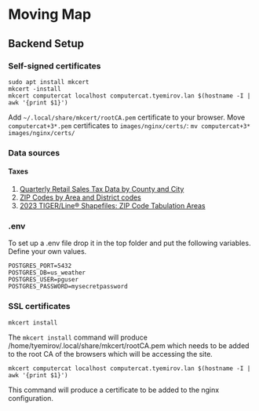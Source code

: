 # Moving Map

## Backend Setup

### Self-signed certificates

```shell
sudo apt install mkcert
mkcert -install
mkcert computercat localhost computercat.tyemirov.lan $(hostname -I | awk '{print $1}')
```

Add `~/.local/share/mkcert/rootCA.pem` certificate to your browser.
Move `computercat+3*.pem` certificates to `images/nginx/certs/`: `mv computercat+3* images/nginx/certs/`

### Data sources

#### Taxes

1. [Quarterly Retail Sales Tax Data by County and City](https://catalog.data.gov/dataset/quarterly-retail-sales-tax-data-by-county-and-city)
1. [ZIP Codes by Area and District codes](https://postalpro.usps.com/ZIP_Locale_Detail)
1. [2023 TIGER/Line® Shapefiles: ZIP Code Tabulation Areas](https://www.census.gov/cgi-bin/geo/shapefiles/index.php?year=2023&layergroup=ZIP+Code+Tabulation+Areas)


### .env

To set up a .env file drop it in the top folder and put the following variables. Define your own values.

```shell
POSTGRES_PORT=5432
POSTGRES_DB=us_weather
POSTGRES_USER=pguser
POSTGRES_PASSWORD=mysecretpassword
```

### SSL certificates

```shell
mkcert install
```

The `mkcert install` command will produce /home/tyemirov/.local/share/mkcert/rootCA.pem which needs to be added to the root CA of the browsers which will be accessing the site.

```shell
mkcert computercat localhost computercat.tyemirov.lan $(hostname -I | awk '{print $1}')
```

This command will produce a certificate to be added to the nginx configuration.
